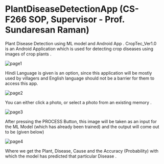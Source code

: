 # PlantDiseaseDetectionApp (CS-F266 SOP, Supervisor - Prof. Sundaresan Raman)
Plant Disease Detection using ML model and Android App .
CropTec_Ver1.0 is an Android Application which is used for detecting crop diseases using images of crop plants .

![page1](https://user-images.githubusercontent.com/24618926/50169602-e7384f80-0313-11e9-9531-9034161fbf2d.jpg)

Hindi Language is given is an option, since this application will be mostly used by villagers and English language should not be a barrier for them to access this app.

![page2](https://user-images.githubusercontent.com/24618926/50169618-eef7f400-0313-11e9-85ee-97c61d6ea66f.jpg)

You can either click a photo, or select a photo from an existing memory .

![page3](https://user-images.githubusercontent.com/24618926/50169623-f4553e80-0313-11e9-8af9-b6df262f9c41.jpg)

After pressing the PROCESS Button, this image will be taken as an input for the ML Model (which has already been trained) and the output will come out to be (given below)

![page4](https://user-images.githubusercontent.com/24618926/50169635-f9b28900-0313-11e9-894a-ef1fadd65f9d.jpg)

Where we get the Plant, Disease, Cause and the Accuracy (Probability) with which the model has predicted that particular Disease .

